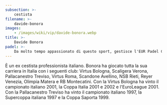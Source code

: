 ```yaml
---
subsection: >-
    cestista
filename: >-
    davide-bonora
images:
    - /images/wiki/vip/davide-bonora.webp
title: >-
    Davide Bonora
padel: >-
    Da molto tempo appassionato di questo sport, gestisce l'EUR Padel Club insieme all'ex-collega Alex Righetti.
---
```

È un ex cestista professionista italiano. Bonora ha giocato tutta la sua carriera in Italia con i seguenti club: Virtus Bologna, Scaligera Verona, Pallacanestro Treviso, Virtus Roma, Scandone Avellino, NSB Rieti, Reyer Venezia, Olimpia Matera e RB Montecatini. Con la Virtus Bologna ha vinto il campionato italiano 2001, la Coppa Italia 2001 e 2002 e l'EuroLeague 2001. Con la Pallacanestro Treviso ha vinto il campionato italiano 1997, la Supercoppa italiana 1997 e la Coppa Saporta 1999.